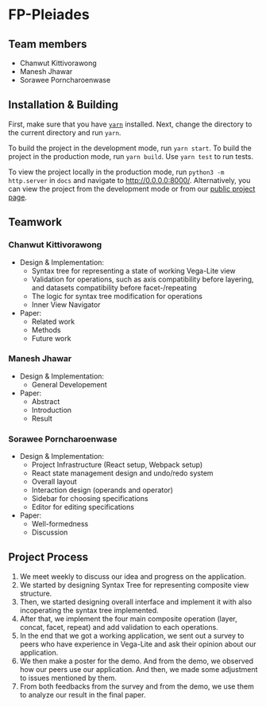 # FP-Pleiades

## Team members

- Chanwut Kittivorawong
- Manesh Jhawar
- Sorawee Porncharoenwase

## Installation & Building

First, make sure that you have [`yarn`](https://yarnpkg.com/en/docs/install) installed. Next, change the directory to the current directory and run `yarn`.

To build the project in the development mode, run `yarn start`. To build the project in the production mode, run `yarn build`. Use `yarn test` to run tests.

To view the project locally in the production mode, run `python3 -m http.server` in `docs` and navigate to http://0.0.0.0:8000/. Alternatively, you can view the project from the development mode or from our [public project page](https://chanwutk.github.io/pleiades/).

## Teamwork

### Chanwut Kittivorawong

- Design & Implementation:
  - Syntax tree for representing a state of working Vega-Lite view
  - Validation for operations, such as axis compatibility before layering, and datasets compatibility before facet-/repeating
  - The logic for syntax tree modification for operations
  - Inner View Navigator
- Paper:
  - Related work
  - Methods
  - Future work

### Manesh Jhawar

- Design & Implementation:
  - General Developement
- Paper: 
  - Abstract 
  - Introduction 
  - Result

### Sorawee Porncharoenwase

- Design & Implementation:
  - Project Infrastructure (React setup, Webpack setup)
  - React state management design and undo/redo system
  - Overall layout
  - Interaction design (operands and operator)
  - Sidebar for choosing specifications
  - Editor for editing specifications
- Paper:
  - Well-formedness
  - Discussion

## Project Process
1. We meet weekly to discuss our idea and progress on the application.
2. We started by designing Syntax Tree for representing composite view structure.
3. Then, we started designing overall interface and implement it with also incoperating the syntax tree implemented.
4. After that, we implement the four main composite operation (layer, concat, facet, repeat) and add validation to each operations.
5. In the end that we got a working application, we sent out a survey to peers who have experience in Vega-Lite and ask their opinion about our application.
6. We then make a poster for the demo. And from the demo, we observed how our peers use our application. And then, we made some adjustment to issues mentioned by them.
7. From both feedbacks from the survey and from the demo, we use them to analyze our result in the final paper.
